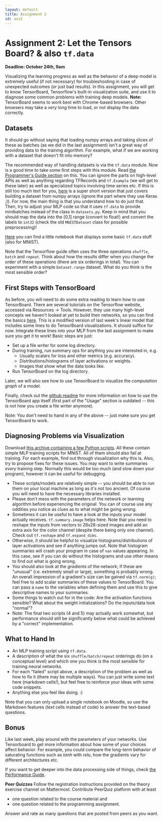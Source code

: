 ```yaml
---
layout: default
title: Assignment 2
id: ass2
---
```



# Assignment 2: Let the Tensors Board? & also `tf.data`
**Deadline: October 24th, 9am**

Visualizing the learning progress as well as the behavior of a deep model is
extremely useful (if not necessary) for troubleshooting in case of unexpected
outcomes (or just bad results). In this assignment, you will get to know
TensorBoard, Tensorflow's built-in visualization suite, and use it to diagnose
some common problems with training deep models. **Note:** TensorBoard seems to
work best with Chrome-based browsers. Other browsers may take a *very* long
time to load, or not display the data correctly.


## Datasets

It should go without saying that loading numpy arrays and taking slices of
these as batches (as we did in the last assignment) isn't a great way of
providing data to the training algorithm.
For example, what if we are working with a dataset that doesn't fit into
memory?

The recommended way of handling datasets is via the `tf.data` module.
Now is a good time to take some first steps with this module. Read
[the Programmer's Guide section](https://www.tensorflow.org/guide/data)
on this. You can ignore the parts on high-level APIs as well as anything
regarding TFRecords and `tf.Example` (we will get to these later) as well as
specialized topics involving time series etc. If this is still too much text for
you, [here](https://www.tensorflow.org/tutorials/load_data/numpy) is a super short
version that just covers building a dataset from numpy arrays (ignore the part
where they use Keras ;)).
For now, the main thing is that you understand how to do just that.  
Then, try to adjust your MLP code so that it uses `tf.data` to provide
minibatches instead of the class in `datasets.py`. Keep in mind that you should
 map the data into the [0,1] range (convert to float!)
and convert the labels to `int32` (check the old
 `MNISTDataset` class for possible preprocessing)!

[Here](https://ovgu-ailab.github.io/idl2022/assignments/2/tf_data.ipynb) you
can find a little notebook that displays some basic `tf.data` stuff (also for
MNIST).

Note that the Tensorflow guide often uses the three operations `shuffle`,
`batch` and `repeat`. Think about how the results differ when you change the
order of these operations (there are six orderings in total). You can
experiment with a simple `Dataset.range` dataset. What do you think is the most
sensible order?


## First Steps with TensorBoard

As before, you will need to do some extra reading to learn how to use
TensorBoard. There are several tutorials on the Tensorflow website, accessed via
Resources -> Tools. However, they use many high-level concepts we haven't
looked at yet to build their networks, so you can find the basics
[here](https://ovgu-ailab.github.io/idl2022/assignments/2/linear_tb.ipynb).
This is a modified version of last week's linear model that includes some lines
to do TensorBoard visualizations. It should suffice for now.
Integrate these lines into your MLP from the last assignment
to make sure you get it to work! Basic steps are just:
- Set up a file writer for some log directory.
- During training, run summary ops for anything you are interested in, e.g.
  - Usually scalars for loss and other metrics (e.g. accuracy).
  - Distributions/histograms of layer activations or weights.
  - Images that show what the data looks like.
- Run TensorBoard on the log directory.

Later, we will also see how to use TensorBoard to visualize the _computation
graph_ of a model.

Finally,
check out the [github readme](https://github.com/tensorflow/tensorboard) for
more information on how to use the TensorBoard app itself (first part of the
"Usage" section is outdated -- this is not how you create a file writer anymore).

Note: You don't need to hand in any of the above -- just make sure you get
TensorBoard to work.


## Diagnosing Problems via Visualization

Download [this archive containing a few Python scripts](https://ovgu-ailab.github.io/idl2022/assignments/2/EPIC_DEEP_LEARNING_FAIL_COMPILATION_OCTOBER_2022.zip).
All these contain simple MLP training scripts for MNIST. All of them
should also fail at training. For each example, find out through visualization
why this is. Also, try to propose fixes for these issues. You may want to write
summaries _every_ training step. Normally this would be too much (and slow down
your program), however it can be useful for debugging.

- These scripts/models are relatively simple -- you should be able to run them
  on your local machine as long as it's not too ancient. Of course you will
  need to have the necessary libraries installed.
- Please don't mess with the
parameters of the network or learning algorithm before experiencing the
original. You can of course use any oddities you notice as clues as to what
might be going wrong.
- Sometimes it can be useful to have a look at the inputs your model actually
receives. `tf.summary.image` helps here. Note that you need to reshape the
inputs from vectors to 28x28-sized images and add an extra axis for the color
channel (despite there being only one channel). Check out `tf.reshape` and
`tf.expand_dims`.
- Otherwise, it should be helpful to visualize histograms/distributions of layer
activations and see if anything jumps out. Note that histogram summaries will
crash your program in case of `nan` values appearing. In this case, see if you
can do without the histograms and use other means to find out what is going
wrong.
- You should also look at the *gradients* of the network; if these are "unusual"
(i.e. extremely small or large), something is probably wrong.
An overall impression of a gradient's size
can be gained via `tf.norm(g)`; feel free to add scalar summaries of these
values to TensorBoard. You can pass a `name` to the variables when defining
  them and use this to give descriptive names to your summaries.
- Some things to watch out for in the code: Are the activation functions sensible?
What about the weight initializations? Do the inputs/data look "normal"?
- Note: The final two scripts (4 and 5) may actually work somewhat, but performance
should still be significantly below what could be achieved by a "correct"
  implementation.


## What to Hand In

- An MLP training script using `tf.data`.
- A description of what the six `shuffle/batch/repeat` orderings do (on a
conceptual level) and which one you think is the most sensible for training
neural networks.
- For each "failed" script above, a description of the problem as well as how
to fix it (there may be multiple ways). You can just write some text here
(markdown cells!), but feel free to reinforce your ideas with some code snippets.
- Anything else you feel like doing. :)

Note that you can only upload a single notebook on Moodle, so use the Markdown
features (text cells instead of code) to answer the text-based questions.


## Bonus

Like last week, play around with the parameters of your networks. Use
Tensorboard to get more information about how some of your choices affect
behavior. For example, you could compare the long-term behavior of saturating
functions such as *tanh* with *relu*, how the gradients vary for different
architectures etc.

If you want to get deeper into the data processing side of things, check
[the Performance Guide](https://www.tensorflow.org/guide/data_performance).

**Peer Quizzes**
Follow the registration instructions provided on the theory exercise channel on Mattermost.
Contribute PeerQuiz platform with at least

- one question related to the course material and
- one question related to the programming assignment.

Answer and rate as many questions that are posted from peers as you want.
